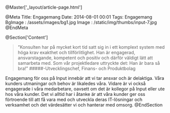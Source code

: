 @Master['_layout/article-page.html'] 

@Meta
Title: Engagemang
Date: 2014-08-01 00:01
Tags: Engagemang
BgImage : /assets/images/bg1.jpg
Image : /static/img/thumbs/input-7.jpg
@EndMeta

@Section['Content']
>”Konsulten har på mycket kort tid satt sig in i ett komplext system med höga krav exakthet och tillförlitlighet. Han är engagerad, ansvarstagande, kompetent och positiv och därför väldigt lätt att samarbeta med. Som vår projektledare uttryckte det: Han är bara så bra!”
#####-Utvecklingschef, Finans- och Produktbolag

Engagemang för oss på Input innebär att vi tar ansvar och är delaktiga. Våra kunders utmaningar och behov är likaledes våra. Vidare är vi också engagerade i våra medarbetare, oavsett om det är kollegor på Input eller ute hos våra kunder. Det vi alltid har i åtanke är att våra kunder ger oss förtroende till att få vara med och utveckla deras IT-lösningar och verksamhet och det värdesätter vi och hanterar med omsorg.
@EndSection
